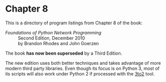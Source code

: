 
# Chapter 8

This is a directory of program listings from Chapter 8 of the book:

<dl>
<dt><i>Foundations of Python Network Programming</i></dt>
<dd>
Second Edition, December 2010<br>
by Brandon Rhodes and John Goerzen
</dd>
</dl>

The book **has now been superseded** by a Third Edition.

The new edition uses both better techniques
and takes advantage of more modern third party libraries.
Even though its focus is on Python 3, most of its scripts
will also work under Python 2 if processed with the
[3to2](https://pypi.python.org/pypi/3to2) tool.

